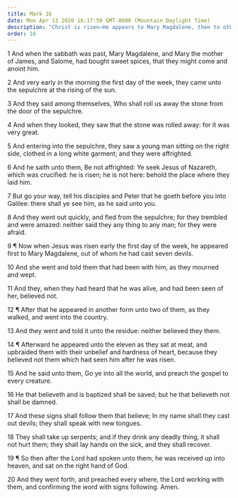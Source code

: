 ```yaml
---
title: Mark 16
date: Mon Apr 13 2020 16:17:50 GMT-0600 (Mountain Daylight Time)
description: "Christ is risen—He appears to Mary Magdalene, then to others—He sends the Apostles to preach and promises that signs will follow faith—He ascends into heaven."
order: 16
---
```


1 And when the sabbath was past, Mary Magdalene, and Mary the mother of James, and Salome, had bought sweet spices, that they might come and anoint him.

2 And very early in the morning the first day of the week, they came unto the sepulchre at the rising of the sun.

3 And they said among themselves, Who shall roll us away the stone from the door of the sepulchre.

4 And when they looked, they saw that the stone was rolled away: for it was very great.

5 And entering into the sepulchre, they saw a young man sitting on the right side, clothed in a long white garment; and they were affrighted.

6 And he saith unto them, Be not affrighted: Ye seek Jesus of Nazareth, which was crucified: he is risen; he is not here: behold the place where they laid him.

7 But go your way, tell his disciples and Peter that he goeth before you into Galilee: there shall ye see him, as he said unto you.

8 And they went out quickly, and fled from the sepulchre; for they trembled and were amazed: neither said they any thing to any man; for they were afraid.

9 ¶ Now when Jesus was risen early the first day of the week, he appeared first to Mary Magdalene, out of whom he had cast seven devils.

10 And she went and told them that had been with him, as they mourned and wept.

11 And they, when they had heard that he was alive, and had been seen of her, believed not.

12 ¶ After that he appeared in another form unto two of them, as they walked, and went into the country.

13 And they went and told it unto the residue: neither believed they them.

14 ¶ Afterward he appeared unto the eleven as they sat at meat, and upbraided them with their unbelief and hardness of heart, because they believed not them which had seen him after he was risen.

15 And he said unto them, Go ye into all the world, and preach the gospel to every creature.

16 He that believeth and is baptized shall be saved; but he that believeth not shall be damned.

17 And these signs shall follow them that believe; In my name shall they cast out devils; they shall speak with new tongues.

18 They shall take up serpents; and if they drink any deadly thing, it shall not hurt them; they shall lay hands on the sick, and they shall recover.

19 ¶ So then after the Lord had spoken unto them, he was received up into heaven, and sat on the right hand of God.

20 And they went forth, and preached every where, the Lord working with them, and confirming the word with signs following. Amen.
